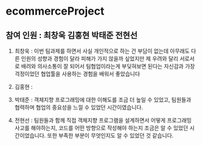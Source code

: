 # ecommerceProject
## 참여 인원 : 최창욱 김홍현 박태준 전현선

1. 최창욱 :
    이번 팀과제를 하면서 사실 개인적으로 하는 건 부담이 없는데 아무래도 다른 인원의 성향과 경험이 달라 피해가 가지 않을까 싶었지만 제 우려와 달리 서로서로 배려와 의사소통이 잘 되어서 팀협업이라는게 부딪혀보면 된다는 자신감과 가장 걱정이었던 협업툴을 사용하는 경험을 배워서 좋았습니다
3. 김홍현 :
    
4. 박태준 :
     객체지향 프로그래밍에 대한 이해도를 조금 더 높일 수 있었고, 팀원들과 협력하며 협업의 중요성을 느낄 수 있었던 시간이였습니다.
5. 전현선 :
     팀원들과 함께 직접 객체지향 프로그램을 설계하면서 어떻게 프로그래밍 사고를 해야하는지, 코드를 어떤 방향으로 작성해야 하는지 조금은 알 수 있었던 시간이었습니다. 또한 부족한 부분이 무엇인지도 알 수 있었던 것 같습니다.

